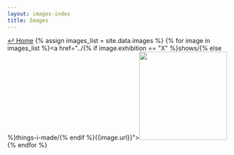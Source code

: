 ```yaml
---
layout: images-index
title: Images
---
```

<a href="../">↩ Home</a> 
{% assign images_list = site.data.images %}
{% for image in images_list %}<a href="../{% if image.exhibition == "X"  %}shows/{% else %}things-i-made/{% endif %}{{image.url}}"><img src="../assets/imgs/{{image.filename}}" height="200" loading="lazy"></a>{% endfor %}





	